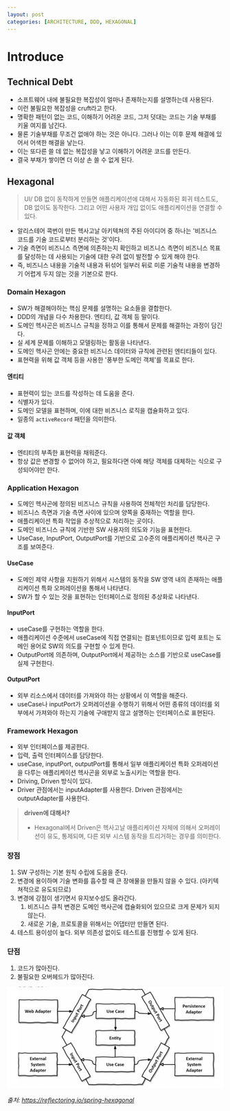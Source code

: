 ```yaml
---
layout: post
categories: [ARCHITECTURE, DDD, HEXAGONAL]
---
```



# Introduce

## Technical Debt
- 소프트웨어 내에 불필요한 복잡성이 얼마나 존재하는지를 설명하는데 사용된다.
- 이런 불필요한 복잡성을 cruft라고 한다.
- 명확한 패턴이 없는 코드, 이해하기 어려운 코드, 그저 덧대는 코드는 기술 부채를 키울 여지를 남긴다.
- 물론 기술부채를 무조건 없애야 하는 것은 아니다. 그러나 이는 이후 문제 해결에 있어서 어색한 해결을 낳는다.
- 이는 또다른 쓸 데 없는 복잡성을 낳고 이해하기 어려운 코드를 만든다.
- 결국 부채가 쌓이면 더 이상 손 쓸 수 없게 된다.

## Hexagonal

> UI/ DB 없이 동작하게 만들면 애플리케이션에 대해서 자동화된 회귀 테스트도, DB 없이도 동작한다. 그리고 어떤 사용자 개입 없이도 애플리케이션을 연결할 수 있다.

- 알리스테어 콕번이 만든 헥사고날 아키텍쳐의 주된 아이디어 중 하나는 '비즈니스 코드를 기술 코드로부터 분리하는 것'이다.
- 기술 측면이 비즈니스 측면에 의존하는지 확인하고 비즈니스 측면이 비즈니스 목표를 달성하는 데 사용되는 기술에 대한 우려 없이 발전할 수 있게 해야 한다.
- 즉, 비즈니스 내용을 기술적 내용과 뒤섞어 일부러 뒤로 미룬 기술적 내용을 변경하기 어렵게 두지 않는 것을 기본으로 한다.

### Domain Hexagon
- SW가 해결해야하는 핵심 문제를 설명하는 요소들을 결합한다.
- DDD의 개념을 다수 차용한다. 엔티티, 값 객체 등 말이다.
- 도메인 헥사곤은 비즈니스 규칙을 정하고 이를 통해서 문제를 해결하는 과정이 담긴다.
- 실 세계 문제를 이해하고 모델링하는 활동을 나타낸다.
- 도메인 헥사곤 안에는 중요한 비즈니스 데이터와 규칙에 관련된 엔티티들이 있다.
- 표현력을 위해 값 객체 등을 사용한 '풍부한 도메인 객체'를 목표로 한다.

#### 엔티티
- 표현력이 있는 코드를 작성하는 데 도움을 준다.
- 식별자가 있다.
- 도메인 모델을 표현하며, 이에 대한 비즈니스 로직을 캡슐화하고 있다.
- 일종의 `activeRecord` 패턴을 의미한다.

#### 값 객체
- 엔티티의 부족한 표현력을 채워준다.
- 항상 값은 변경할 수 없어야 하고, 필요하다면 아예 해당 객체를 대체하는 식으로 구성되어야만 한다.


### Application Hexagon
- 도메인 헥사곤에 정의된 비즈니스 규칙을 사용하여 전체적인 처리를 담당한다.
- 비즈니스 측면과 기술 측면 사이에 있으며 양쪽을 중재하는 역할을 한다.
- 애플리케이션 특화 작업을 추상적으로 처리하는 곳이다.
- 도메인 비즈니스 규칙에 기반한 SW 사용자의 의도와 기능을 표현한다.
- UseCase, InputPort, OutputPort를 기반으로 고수준의 애플리케이션 핵사곤 구조를 보여준다.

#### UseCase
- 도메인 제약 사항을 지원하기 위해서 시스템의 동작을 SW 영역 내의 존재하는 애플리케이션 특화 오퍼레이션을 통해서 나타낸다.
- SW가 할 수 있는 것을 표현하는 인터페이스로 정의된 추상화로 나타낸다.

#### InputPort
- useCase를 구현하는 역할을 한다.
- 애플리케이션 수준에서 useCase에 직접 연결되는 컴포넌트이므로 입력 포트는 도메인 용어로 SW의 의도를 구현할 수 있게 한다.
- OutputPort에 의존하며, OutputPort에서 제공하는 소스를 기반으로 useCase를 실제 구현한다.

#### OutputPort
- 외부 리소스에서 데이터를 가져와야 하는 상황에서 이 역할을 해준다.
- useCase나 inputPort가 오퍼레이션을 수행하기 위해서 어떤 종류의 데이터를 외부에서 가져와야 하는지 기술에 구애받지 않고 설명하는 인터페이스로 표현된다.

### Framework Hexagon
- 외부 인터페이스를 제공한다.
- 입력, 출력 인터페이스를 담당한다.
- useCase, inputPort, outputPort를 통해서 일부 애플리케이션 특화 오퍼레이션을 다루는 애플리케이션 헥사곤을 외부로 노출시키는 역할을 한다.
- Driving, Driven 방식이 있다.
- Driver 관점에서는 inputAdapter를 사용한다. Driven 관점에서는 outputAdapter를 사용한다.
> **driven에 대해서?**
> - Hexagonal에서 Driven은 헥사고날 애플리케이션 자체에 의해서 오퍼레이션이 유도, 통제되며, 다른 외부 시스템 동작을 트리거하는 경우를 의미한다.
> 

### 장점
1. SW 구성하는 기본 원칙 수립에 도움을 준다.
2. 변경에 용이하며 기술 변화를 흡수할 때 큰 장애물을 만들지 않을 수 있다. (아키텍쳐적으로 유도되므로)
3. 변경에 강점이 생기면서 유지보수성도 올라간다. 
   1. 비즈니스 큐칙 변경은 도메인 헥사곤에 캡슐화되어 있으므로 크게 문제가 되지 않는다.
   2. 새로운 기술, 프로토콜을 위해서는 어댑터만 만들면 된다.
4. 테스트 용이성이 높다. 외부 의존성 없이도 테스트를 진행할 수 있게 된다.


### 단점
1. 코드가 많아진다.
2. 불필요한 오버헤드가 많아진다.

![Hexagonal.png](/assets/img/Hexagonal.png)

<cite>출처: https://reflectoring.io/spring-hexagonal</cite>